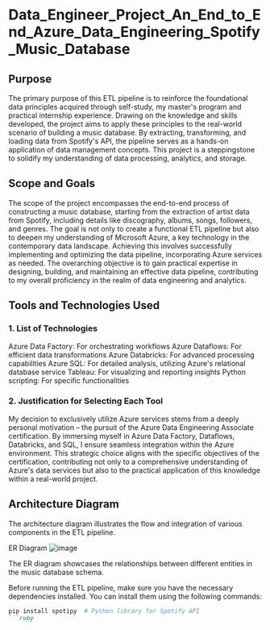# Data_Engineer_Project_An_End_to_End_Azure_Data_Engineering_Spotify_Music_Database

## Purpose

The primary purpose of this ETL pipeline is to reinforce the foundational data principles acquired through self-study, my master's program and practical internship experience. Drawing on the knowledge and skills developed, the project aims to apply these principles to the real-world scenario of building a music database. By extracting, transforming, and loading data from Spotify's API, the pipeline serves as a hands-on application of data management concepts. This project is a steppingstone to solidify my understanding of data processing, analytics, and storage.

## Scope and Goals

The scope of the project encompasses the end-to-end process of constructing a music database, starting from the extraction of artist data from Spotify, including details like discography, albums, songs, followers, and genres. The goal is not only to create a functional ETL pipeline but also to deepen my understanding of Microsoft Azure, a key technology in the contemporary data landscape. Achieving this involves successfully implementing and optimizing the data pipeline, incorporating Azure services as needed. The overarching objective is to gain practical expertise in designing, building, and maintaining an effective data pipeline, contributing to my overall proficiency in the realm of data engineering and analytics.

## Tools and Technologies Used

### 1. List of Technologies
Azure Data Factory: For orchestrating workflows
Azure Dataflows: For efficient data transformations
Azure Databricks: For advanced processing capabilities
Azure SQL: For detailed analysis, utilizing Azure's relational database service
Tableau: For visualizing and reporting insights
Python scripting: For specific functionalities

### 2. Justification for Selecting Each Tool
My decision to exclusively utilize Azure services stems from a deeply personal motivation – the pursuit of the Azure Data Engineering Associate certification. By immersing myself in Azure Data Factory, Dataflows, Databricks, and SQL, I ensure seamless integration within the Azure environment. This strategic choice aligns with the specific objectives of the certification, contributing not only to a comprehensive understanding of Azure's data services but also to the practical application of this knowledge within a real-world project.

## Architecture Diagram

The architecture diagram illustrates the flow and integration of various components in the ETL pipeline.

ER Diagram
![image](https://github.com/SyakeerRahman/Data_Engineer_Project_An_End_to_End_Azure_Data_Engineering_Spotify_Music_Database/assets/105381652/078c56d4-acfb-410d-91af-5db80e8f404e)

The ER diagram showcases the relationships between different entities in the music database schema.

Before running the ETL pipeline, make sure you have the necessary dependencies installed. You can install them using the following commands:

```ruby
pip install spotipy  # Python library for Spotify API
```ruby

